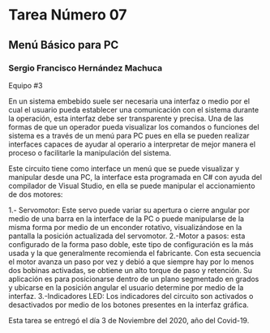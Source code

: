 # Tarea Número 07
## Menú Básico para PC
### Sergio Francisco Hernández Machuca
Equipo #3

En un sistema embebido suele ser necesaria una interfaz o medio por el cual el usuario pueda establecer una
comunicación con el sistema durante la operación, esta interfaz debe ser transparente y precisa. Una de las 
formas de que un operador pueda visualizar los comandos o funciones del sistema es a través de un menú para PC pues 
en ella se pueden realizar interfaces capaces de ayudar al operario a interpretar de mejor manera el proceso o
facilitarle la manipulación del sistema.

Este circuito tiene como interface un menú que se puede visualizar y manipular desde una PC, la interface esta
programada en C# con ayuda del compilador de Visual Studio, en ella se puede manipular el accionamiento de
dos motores:

1.- Servomotor: Este servo puede variar su apertura o cierre angular por medio de una barra en la interface de la
PC o puede manipularse de la misma forma por medio de un enconder rotativo, visualizándose en la pantalla la
posición actualizada del servomotor.
2.-Motor a pasos: esta configurado de la forma paso doble, este tipo de configuración es la más usada y la que
generalmente recomienda el fabricante. Con esta secuencia el motor avanza un paso por vez y debió a que
siempre hay por lo menos dos bobinas activadas, se obtiene un alto torque de paso y retención. Su aplicación es
para posicionarse dentro de un plano segmentado en grados y ubicarse en la posición angular el usuario determine
por medio de la interfaz.
3.-Indicadores LED: Los indicadores del circuito son activados o desactivados por medio de los botones presentes
en la interfaz gráfica.


Esta tarea se entregó el día 3 de Noviembre del 2020, año del Covid-19.
